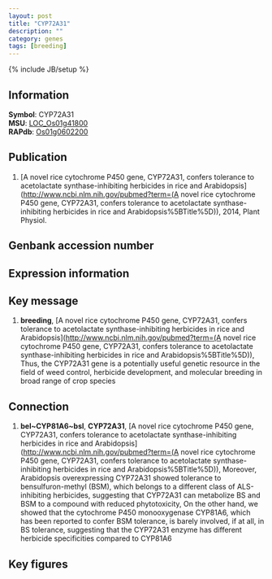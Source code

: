 ```yaml
---
layout: post
title: "CYP72A31"
description: ""
category: genes
tags: [breeding]
---
```

{% include JB/setup %}

## Information
__Symbol__: CYP72A31  
__MSU__: [LOC_Os01g41800](http://rice.plantbiology.msu.edu/cgi-bin/ORF_infopage.cgi?orf=LOC_Os01g41800)  
__RAPdb__: [Os01g0602200](http://rapdb.dna.affrc.go.jp/viewer/gbrowse_details/irgsp1?name=Os01g0602200)  

## Publication
1. [A novel rice cytochrome P450 gene, CYP72A31, confers tolerance to acetolactate synthase-inhibiting herbicides in rice and Arabidopsis](http://www.ncbi.nlm.nih.gov/pubmed?term=(A novel rice cytochrome P450 gene, CYP72A31, confers tolerance to acetolactate synthase-inhibiting herbicides in rice and Arabidopsis%5BTitle%5D)), 2014, Plant Physiol.

## Genbank accession number

## Expression information

## Key message
1. __breeding__, [A novel rice cytochrome P450 gene, CYP72A31, confers tolerance to acetolactate synthase-inhibiting herbicides in rice and Arabidopsis](http://www.ncbi.nlm.nih.gov/pubmed?term=(A novel rice cytochrome P450 gene, CYP72A31, confers tolerance to acetolactate synthase-inhibiting herbicides in rice and Arabidopsis%5BTitle%5D)),  Thus, the CYP72A31 gene is a potentially useful genetic resource in the field of weed control, herbicide development, and molecular breeding in broad range of crop species

## Connection
1. __bel~CYP81A6~bsl__, __CYP72A31__, [A novel rice cytochrome P450 gene, CYP72A31, confers tolerance to acetolactate synthase-inhibiting herbicides in rice and Arabidopsis](http://www.ncbi.nlm.nih.gov/pubmed?term=(A novel rice cytochrome P450 gene, CYP72A31, confers tolerance to acetolactate synthase-inhibiting herbicides in rice and Arabidopsis%5BTitle%5D)),  Moreover, Arabidopsis overexpressing CYP72A31 showed tolerance to bensulfuron-methyl (BSM), which belongs to a different class of ALS-inhibiting herbicides, suggesting that CYP72A31 can metabolize BS and BSM to a compound with reduced phytotoxicity, On the other hand, we showed that the cytochrome P450 monooxygenase CYP81A6, which has been reported to confer BSM tolerance, is barely involved, if at all, in BS tolerance, suggesting that the CYP72A31 enzyme has different herbicide specificities compared to CYP81A6

## Key figures


